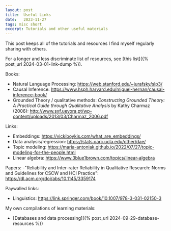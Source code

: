 ```yaml
---
layout: post
title:  Useful Links
date:   2023-11-27
tags: misc short
excerpt: Tutorials and other useful materials
---
```


This post keeps all of the tutorials and resources I find myself regularly sharing with others.

For a longer and less discriminate list of resources, see [this list]({% post_url 2024-03-01-link-dump %}).

Books:
 - Natural Language Processing: <https://web.stanford.edu/~jurafsky/slp3/>
 - Causal Inference: <https://www.hsph.harvard.edu/miguel-hernan/causal-inference-book/>
 - Grounded Theory / qualitative methods: _Constructing Grounded Theory: A Practical Guide through Qualitative Analysis_ by Kathy Charmaz (2006): <http://www.sxf.uevora.pt/wp-content/uploads/2013/03/Charmaz_2006.pdf>

Links:
 - Embeddings: <https://vickiboykis.com/what_are_embeddings/>
 - Data analysis/regression: <https://stats.oarc.ucla.edu/other/dae/>
 - Topic modeling: <https://maria-antoniak.github.io/2022/07/27/topic-modeling-for-the-people.html>
 - Linear algebra: <https://www.3blue1brown.com/topics/linear-algebra>

Papers:
 -"Reliability and Inter-rater Reliability in Qualitative Research: Norms and Guidelines for CSCW and HCI Practice": <https://dl.acm.org/doi/abs/10.1145/3359174>

Paywalled links:
 - Linguistics: <https://link.springer.com/book/10.1007/978-3-031-02150-3>

My own compilations of learning materials:
 - [Databases and data processing]({% post_url 2024-09-29-database-resources %})
